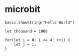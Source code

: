 # microbit

``` blocks
basic.showString("Hello World")
```

``` blocks
let thousand = 1000
```

``` blocks
for(let i = 0; i <= 4; ++i) {
    let j = i;
}
```



<script src="https://makecode.com/gh-pages-embed.js"></script><script>makeCodeRender("{{ site.makecode.home_url }}", "{{ site.github.owner_name }}/{{ site.github.repository_name }}");</script>
